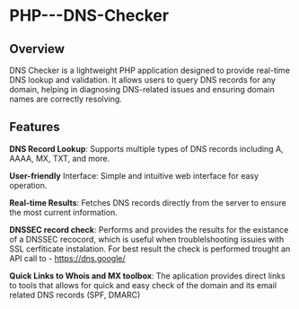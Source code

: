 # PHP---DNS-Checker

## Overview

DNS Checker is a lightweight PHP application designed to provide real-time DNS lookup and validation. It allows users to query DNS records for any domain, helping in diagnosing DNS-related issues and ensuring domain names are correctly resolving.

## Features

**DNS Record Lookup**: Supports multiple types of DNS records including A, AAAA, MX, TXT, and more.

**User-friendly** Interface: Simple and intuitive web interface for easy operation.

**Real-time Results**: Fetches DNS records directly from the server to ensure the most current information.

**DNSSEC record check**: Performs and provides the results for the existance of a DNSSEC recocord, which is useful when troublelshooting issuies with SSL cerfiticate instalation. For best result the check is performed trought an API call to - https://dns.google/

**Quick Links to Whois and MX toolbox**: The aplication provides direct links to tools that allows for quick and easy check of the domain and its email related DNS records (SPF, DMARC) 
